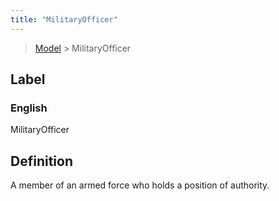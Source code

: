 ```yaml
---
title: "MilitaryOfficer"
---
```


> [Model](../../) > MilitaryOfficer

## Label

### English
MilitaryOfficer


## Definition
A member of an armed force who holds a position of authority. 


    
